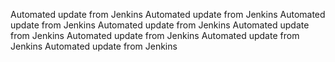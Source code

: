 Automated update from Jenkins
Automated update from Jenkins
Automated update from Jenkins
Automated update from Jenkins
Automated update from Jenkins
Automated update from Jenkins
Automated update from Jenkins
Automated update from Jenkins
